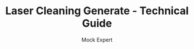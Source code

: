 ---
name: Generate
description: "Mock description for Generate laser cleaning applications"
category: "metal"
author: "Mock Expert"
keywords: generate, laser cleaning, surface preparation
chemicalProperties:
  symbol: "Tm"
  formula: "TestMaterial"
  materialType: "compound"
properties:
  density: "7.8 g/cm³"
  meltingPoint: "1500°C"
  wavelength: "1064nm"
applications:
- industry: "Manufacturing"
  useCase: "Surface cleaning and preparation"
  detail: "Mock application details"
title: "Laser Cleaning Generate - Technical Guide"
headline: "Comprehensive guide for Generate laser processing"
---